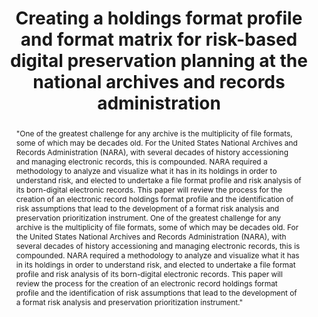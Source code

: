 ---
abstract: "\"One of the greatest challenge for any archive is the multiplicity of
  file formats, some of which may be decades old. For the United States National Archives
  and Records Administration (NARA), with several decades of history accessioning
  and managing electronic records, this is compounded. NARA required a methodology
  to analyze and visualize what it has in its holdings in order to understand risk,
  and elected to undertake a file format profile and risk analysis of its born-digital
  electronic records. This paper will review the process for the creation of an electronic
  record holdings format profile and the identification of risk assumptions that lead
  to the development of a format risk analysis and preservation prioritization instrument.\tOne
  of the greatest challenge for any archive is the multiplicity of file formats, some
  of which may be decades old. For the United States National Archives and Records
  Administration (NARA), with several decades of history accessioning and managing
  electronic records, this is compounded. NARA required a methodology to analyze and
  visualize what it has in its holdings in order to understand risk, and elected to
  undertake a file format profile and risk analysis of its born-digital electronic
  records. This paper will review the process for the creation of an electronic record
  holdings format profile and the identification of risk assumptions that lead to
  the development of a format risk analysis and preservation prioritization instrument.\""
creators:
- Leslie Johnston
date: null
document_url: https://services.phaidra.univie.ac.at/api/object/o:923623/download
grand_parent: iPRES
institutions: []
keywords:
- boston
landing_page_url: https://phaidra.univie.ac.at/o:923623
language: eng
layout: publication
license: CC BY 4.0 International
notes_url: null
parent: iPRES 2018
publication_type: paper
size: 1447929
slides_url: null
source_name: iPRES
stream_url: null
title: Creating a holdings format profile and format matrix for risk-based digital
  preservation planning at the national archives and records administration
year: 2018
---